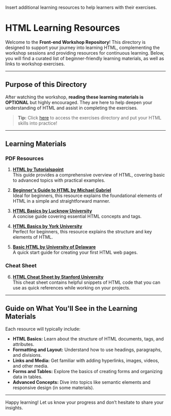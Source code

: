 Insert additional learning resources to help learners with their exercises.

# HTML Learning Resources

Welcome to the **Front-end Workshop Repository**! This directory is designed to support your journey into learning HTML, complementing the workshop sessions and providing resources for continuous learning. Below, you will find a curated list of beginner-friendly learning materials, as well as links to workshop exercises.

---

## Purpose of this Directory
After watching the workshop, **reading these learning materials is OPTIONAL** but highly encouraged. They are here to help deepen your understanding of HTML and assist in completing the exercises. 

> **Tip:** Click [here](../Exercises) to access the exercises directory and put your HTML skills into practice!

---

## Learning Materials

### PDF Resources

1. **[HTML by Tutorialspoint](https://tinyurl.com/HTML-by-Tutorialspoint)**  
   This guide provides a comprehensive overview of HTML, covering basic to advanced topics with practical examples.

2. **[Beginner's Guide to HTML by Michael Gabriel](https://tinyurl.com/Beginners-Guide-to-HTML)**  
   Ideal for beginners, this resource explains the foundational elements of HTML in a simple and straightforward manner.

3. **[HTML Basics by Lucknow University](https://tinyurl.com/HTML-Lucknow-University)**  
   A concise guide covering essential HTML concepts and tags.

4. **[HTML Basics by York University](https://tinyurl.com/HTML-York-University)**  
   Perfect for beginners, this resource explains the structure and key elements of HTML.

5. **[Basic HTML by University of Delaware](https://tinyurl.com/HTML-University-of-Delaware)**  
   A quick start guide for creating your first HTML web pages.

### Cheat Sheet

6. **[HTML Cheat Sheet by Stanford University](https://tinyurl.com/HTML-Cheat-sheet)**  
   This cheat sheet contains helpful snippets of HTML code that you can use as quick references while working on your projects.

---

## Guide on What You'll See in the Learning Materials
Each resource will typically include:
- **HTML Basics:** Learn about the structure of HTML documents, tags, and attributes.
- **Formatting and Layout:** Understand how to use headings, paragraphs, and divisions.
- **Links and Media:** Get familiar with adding hyperlinks, images, videos, and other media.
- **Forms and Tables:** Explore the basics of creating forms and organizing data in tables.
- **Advanced Concepts:** Dive into topics like semantic elements and responsive design (in some materials).

---

Happy learning! Let us know your progress and don’t hesitate to share your insights.

